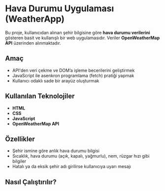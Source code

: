 # Hava Durumu Uygulaması (WeatherApp)

Bu proje, kullanıcıdan alınan şehir bilgisine göre **hava durumu verilerini** gösteren basit ve kullanışlı bir web uygulamasıdır. Veriler **OpenWeatherMap API** üzerinden alınmaktadır.

##  Amaç

- API'den veri çekme ve DOM’a işleme becerilerini geliştirmek
- JavaScript ile asenkron programlama (fetch) pratiği yapmak
- Kullanıcı odaklı sade bir arayüz oluşturmak

##  Kullanılan Teknolojiler

- **HTML**
- **CSS**
- **JavaScript**
- **OpenWeatherMap API**

## Özellikler

- Şehir ismine göre anlık hava durumu bilgisi
- Sıcaklık, hava durumu (açık, kapalı, yağmurlu), nem, rüzgar hızı gibi bilgiler
- Hatalı ya da eksik şehir adı girilirse kullanıcıya uyarı mesajı

## Nasıl Çalıştırılır?


